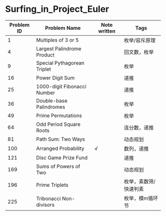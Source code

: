 # Surfing_in_Project_Euler

| Problem ID | Problem Name                | Note written | Tags          |
| ---------- | --------------------------- | ------------ | ------------- |
| 1          | Multiples of 3 or 5         |              | 枚举/容斥原理 |
| 4          | Largest Palindrome Product  |              | 回文数，枚举  |
| 9          | Special Pythagorean Triplet |              | 枚举          |
| 16         | Power Digit Sum             |              | 递推          |
| 25         | 1000-digit Fibonacci Number |              | 递推          |
| 36         | Double-base Palindromes     |              | 枚举          |
| 49         | Prime Permutations          |              | 枚举          |
| 64         | Odd Period Square Roots     |              | 连分数，递推  |
| 81         | Path Sum: Two Ways          |              | 动态规划      |
| 100        | Arranged Probability        | √            | 数列，递推    |
| 121        | Disc Game Prize Fund        |              | 递推          |
| 169        | Sums of Powers of Two       |              | 动态规划       |
| 196        | Prime Triplets              |              | 枚举，素数筛/快速判素 |
| 225        | Tribonacci Non-divisors     |              | 枚举，模m循环节 |